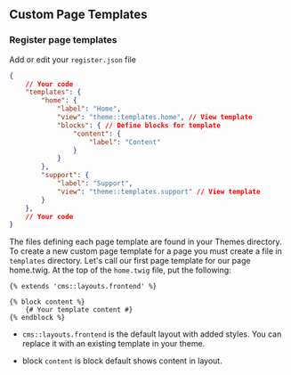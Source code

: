 ## Custom Page Templates

### Register page templates
Add or edit your `register.json` file
```json
{
    // Your code
    "templates": {
        "home": {
            "label": "Home",
            "view": "theme::templates.home", // View template
            "blocks": { // Define blocks for template
                "content": {
                    "label": "Content"
                }
            }
        },
        "support": {
            "label": "Support",
            "view": "theme::templates.support" // View template
        }
    },
    // Your code
}
```

The files defining each page template are found in your Themes directory. To create a new custom page template for a page you must create a file in `templates` directory. Let's call our first page template for our page home.twig. At the top of the `home.twig` file, put the following:

```twig
{% extends 'cms::layouts.frontend' %}

{% block content %}
    {# Your template content #}
{% endblock %}
```

* ``cms::layouts.frontend`` is the default layout with added styles. You can replace it with an existing template in your theme.

* block ``content`` is block default shows content in layout.

